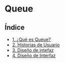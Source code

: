 # Queue

## Índice

* [1. ¿Qué es Queue?](#1-preámbulo)
* [2. Historias de Usuario](#2-historias-de-usuario)
* [3. Diseño de intefaz](#3-diseño-de-interfaz)
* [4. Diseño de Interfaz](#4-)

